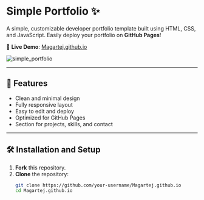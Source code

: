 # Simple Portfolio ✨

A simple, customizable developer portfolio template built using HTML, CSS, and JavaScript. Easily deploy your portfolio on **GitHub Pages**!

🔗 **Live Demo**: [Magartej.github.io](https://magartej.github.io)

![simple_portfolio](https://user-images.githubusercontent.com/60568083/161209767-15f5b682-4c7e-4d87-bc41-6abc959cd387.gif)

---

## 🚀 Features

- Clean and minimal design
- Fully responsive layout
- Easy to edit and deploy
- Optimized for GitHub Pages
- Section for projects, skills, and contact

---

## 🛠️ Installation and Setup

1. **Fork** this repository.
2. **Clone** the repository:
   ```bash
   git clone https://github.com/your-username/Magartej.github.io
   cd Magartej.github.io
   ```
